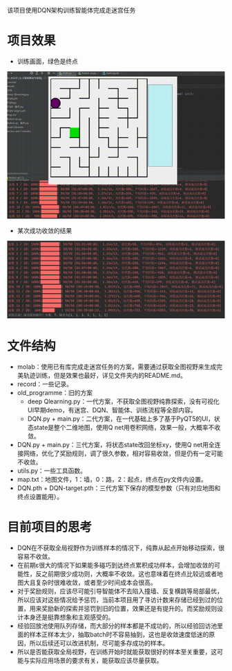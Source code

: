该项目使用DQN架构训练智能体完成走迷宫任务

# 项目效果
- 训练画面，绿色是终点

![项目效果](./record/训练完成.gif)

- 某次成功收敛的结果

![项目效果](./record/训练完成.jpg)
# 文件结构
- molab：使用已有库完成走迷宫任务的方案，需要通过获取全图视野来生成完美轨迹训练，但是效果也最好，详见文件夹内的README.md。
- record：一些记录。
- old_programme：旧的方案
     - deep Qlearning.py：一代方案，不获取全图视野纯靠探索，没有可视化UI早期demo，有迷宫、DQN、智能体、训练流程等全部内容。
     - DQN.py + main.py：二代方案，在一代基础上多了基于PyQT5的UI，状态state是整个二维地图，使用Q net用卷积网络，效果一般，大概率不收敛。
- DQN.py + main.py：三代方案，将状态state改回坐标xy，使用Q net用全连接网络，优化了奖励规则，调了很久参数，相对容易收敛，但是仍有一定可能不收敛。
- utils.py：一些工具函数。
- map.txt：地图文件，1：墙，0：路，2：起点，终点在py文件内设置。
- DQN.pth + DQN-target.pth：三代方案下保存的模型参数（只有对应地图和终点设置能用）。

# 目前项目的思考
- DQN在不获取全局视野作为训练样本的情况下，纯靠从起点开始移动探索，很容易不收敛。
- 在前期ε很大的情况下如果能多碰巧到达终点累积成功样本，会增加收敛的可能性，反之前期很少成功则，大概率不收敛。这也意味着在终点比较远或者地图大且复杂时很难收敛，或者至少时间成本会很高。
- 对于奖励规则，应该尽可能引导智能体不去陷入撞墙、反复横跳等局部最优，所以应该对这些情况给予惩罚，当前本项目用了寻访计数来存储已经到过的位置，用来奖励新的探索并惩罚到旧的位置，效果还是有提升的。而奖励规则设计本身还是挺靠想象和主观感受的。
- 经验回放池使用队列存储，而大部分的样本都是不成功的，所以经验回访池里面的样本正样本太少，抽取batch时不容易抽到，这也是收敛速度低迷的原因，所以后续还可以改进机制，尽可能多存成功的样本。
- 所以是否能获取全局视野，在训练开始时就能获取很好的样本至关重要，这可能与实际应用场景的要求有关，能获取应该尽量获取。